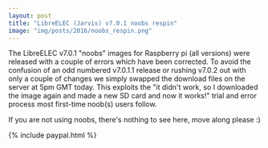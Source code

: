 ```yaml
---
layout: post
title: "LibreELEC (Jarvis) v7.0.1 noobs respin"
image: "img/posts/2016/noobs_respin.png"
---
```


The LibreELEC v7.0.1 "noobs" images for Raspberry pi (all versions) were released with a couple of errors which have been corrected. To avoid the confusion of an odd numbered v7.0.1.1 release or rushing v7.0.2 out with only a couple of changes we simply swapped the download files on the server at 5pm GMT today. This exploits the "it didn't work, so I downloaded the image again and made a new SD card and now it works!" trial and error process most first-time noob(s) users follow.

If you are not using noobs, there's nothing to see here, move along please :)

{% include paypal.html %}
